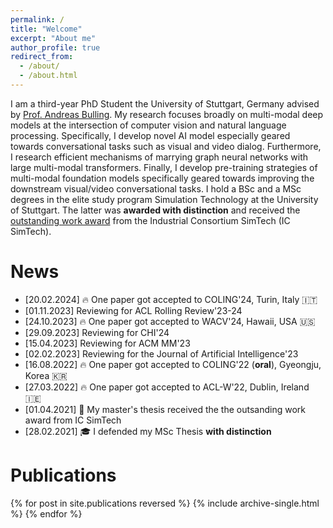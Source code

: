 ```yaml
---
permalink: /
title: "Welcome"
excerpt: "About me"
author_profile: true
redirect_from: 
  - /about/
  - /about.html
---
```


I am a third-year PhD Student the University of Stuttgart, Germany advised by [Prof. Andreas Bulling](https://perceptualui.org/people/bulling/). My research focuses broadly on multi-modal deep models at the intersection of computer vision and natural language processing. Specifically, I develop novel AI model especially geared towards conversational tasks such as visual and video dialog. Furthermore, I research efficient mechanisms of marrying graph neural networks with large multi-modal transformers. Finally, I develop pre-training strategies of multi-modal foundation models specifically geared towards improving the downstream visual/video conversational tasks.
I hold a BSc and a MSc degrees in the elite study program Simulation Technology at the University of Stuttgart. The latter was **awarded with distinction** and received the [outstanding work award](https://www.simtech.uni-stuttgart.de/press/IC-SimTech-honors-outstanding-theses-00001/) from the Industrial Consortium SimTech (IC SimTech).

News
======
* [20.02.2024] 🔥 One paper got accepted to COLING'24, Turin, Italy 🇮🇹
* [01.11.2023] Reviewing for ACL Rolling Review'23-24
* [24.10.2023] 🔥 One paper got accepted to WACV'24, Hawaii, USA 🇺🇸
* [29.09.2023] Reviewing for CHI'24
* [15.04.2023] Reviewing for ACM MM'23
* [02.02.2023] Reviewing for the Journal of Artificial Intelligence'23
* [16.08.2022] 🔥 One paper got accepted to COLING'22 (**oral**), Gyeongju, Korea 🇰🇷
* [27.03.2022] 🔥 One paper got accepted to ACL-W'22, Dublin, Ireland 🇮🇪
* [01.04.2021] 🥇 My master's thesis received the the outsanding work award from IC SimTech
* [28.02.2021] 🎓 I defended my MSc Thesis **with distinction**

Publications
======
{% for post in site.publications reversed %}
  {% include archive-single.html %}
{% endfor %}
